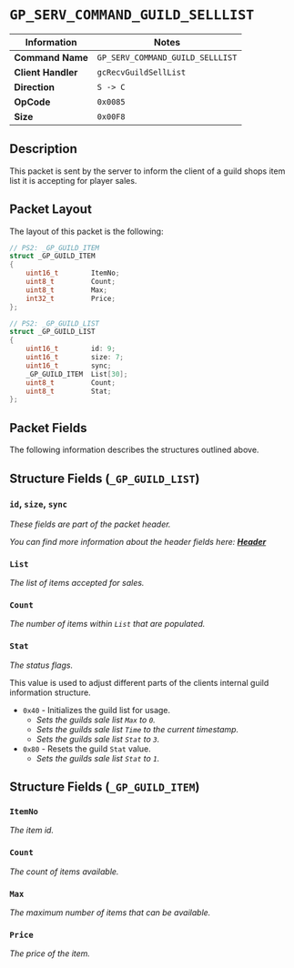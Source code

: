 # `GP_SERV_COMMAND_GUILD_SELLLIST`

| Information               | Notes |
|---                        |---    |
| **Command Name**          | `GP_SERV_COMMAND_GUILD_SELLLIST` |
| **Client Handler**        | `gcRecvGuildSellList` |
| **Direction**             | `S -> C` |
| **OpCode**                | `0x0085` |
| **Size**                  | `0x00F8` |

## Description

This packet is sent by the server to inform the client of a guild shops item list it is accepting for player sales.

## Packet Layout

The layout of this packet is the following:

```cpp
// PS2: _GP_GUILD_ITEM
struct _GP_GUILD_ITEM
{
    uint16_t        ItemNo;
    uint8_t         Count;
    uint8_t         Max;
    int32_t         Price;
};

// PS2: _GP_GUILD_LIST
struct _GP_GUILD_LIST
{
    uint16_t        id: 9;
    uint16_t        size: 7;
    uint16_t        sync;
    _GP_GUILD_ITEM  List[30];
    uint8_t         Count;
    uint8_t         Stat;
};
```

## Packet Fields

The following information describes the structures outlined above.

## Structure Fields (`_GP_GUILD_LIST`)

### `id`, `size`, `sync`

_These fields are part of the packet header._

_You can find more information about the header fields here: [**Header**](/world/server/Header.md)_

### `List`

_The list of items accepted for sales._

### `Count`

_The number of items within `List` that are populated._

### `Stat`

_The status flags._

This value is used to adjust different parts of the clients internal guild information structure.

  - `0x40` - Initializes the guild list for usage.
    - _Sets the guilds sale list `Max` to `0`._
    - _Sets the guilds sale list `Time` to the current timestamp._
    - _Sets the guilds sale list `Stat` to `3`._
  - `0x80` - Resets the guild `Stat` value.
    - _Sets the guilds sale list `Stat` to `1`._

## Structure Fields (`_GP_GUILD_ITEM`)

### `ItemNo`

_The item id._

### `Count`

_The count of items available._

### `Max`

_The maximum number of items that can be available._

### `Price`

_The price of the item._
